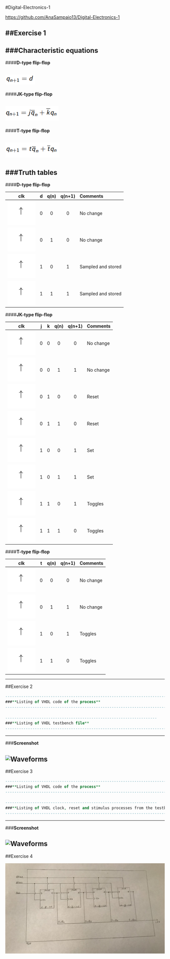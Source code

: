 #Digital-Electronics-1

https://github.com/AnaSampaio13/Digital-Electronics-1

##Exercise 1
--------------------------------------------------------------------------------
###**Characteristic equations** 
-----------------------------------
####**D-type flip-flop**

![D-type flip-flop equation](https://github.com/AnaSampaio13/Digital-Electronics-1/blob/main/07-ffs/Pictures/Ex1_D.PNG)
------------------------------------------------ 
####**JK-type flip-flop**

![JK-type flip-flop equation](https://github.com/AnaSampaio13/Digital-Electronics-1/blob/main/07-ffs/Pictures/Ex1_JK.PNG) 
------------------------------------------------   
####**T-type flip-flop**

![T-type flip-flop equation](https://github.com/AnaSampaio13/Digital-Electronics-1/blob/main/07-ffs/Pictures/Ex1_T.PNG)
--------------------------------------------------------------------------------
###**Truth tables**
-------------------------------------------------
####**D-type flip-flop**

   | **clk** | **d** | **q(n)** | **q(n+1)** | **Comments** |
   | :-: | :-: | :-: | :-: | :-- |
   | ![rising](https://github.com/AnaSampaio13/Digital-Electronics-1/blob/main/07-ffs/Pictures/Ex1.PNG) | 0 | 0 | 0 | No change |
   | ![rising](https://github.com/AnaSampaio13/Digital-Electronics-1/blob/main/07-ffs/Pictures/Ex1.PNG) | 0 | 1 | 0 | No change |
   | ![rising](https://github.com/AnaSampaio13/Digital-Electronics-1/blob/main/07-ffs/Pictures/Ex1.PNG) | 1 | 0 | 1 | Sampled and stored |
   | ![rising](https://github.com/AnaSampaio13/Digital-Electronics-1/blob/main/07-ffs/Pictures/Ex1.PNG) | 1 | 1 | 1 | Sampled and stored |  

####**JK-type flip-flop**   

   | **clk** | **j** | **k** | **q(n)** | **q(n+1)** | **Comments** |
   | :-: | :-: | :-: | :-: | :-: | :-- |
   | ![rising](https://github.com/AnaSampaio13/Digital-Electronics-1/blob/main/07-ffs/Pictures/Ex1.PNG) | 0 | 0 | 0 | 0 | No change |
   | ![rising](https://github.com/AnaSampaio13/Digital-Electronics-1/blob/main/07-ffs/Pictures/Ex1.PNG) | 0 | 0 | 1 | 1 | No change |
   | ![rising](https://github.com/AnaSampaio13/Digital-Electronics-1/blob/main/07-ffs/Pictures/Ex1.PNG) | 0 | 1 | 0 | 0 | Reset |
   | ![rising](https://github.com/AnaSampaio13/Digital-Electronics-1/blob/main/07-ffs/Pictures/Ex1.PNG) | 0 | 1 | 1 | 0 | Reset |
   | ![rising](https://github.com/AnaSampaio13/Digital-Electronics-1/blob/main/07-ffs/Pictures/Ex1.PNG) | 1 | 0 | 0 | 1 | Set |
   | ![rising](https://github.com/AnaSampaio13/Digital-Electronics-1/blob/main/07-ffs/Pictures/Ex1.PNG) | 1 | 0 | 1 | 1 | Set |
   | ![rising](https://github.com/AnaSampaio13/Digital-Electronics-1/blob/main/07-ffs/Pictures/Ex1.PNG) | 1 | 1 | 0 | 1 | Toggles |
   | ![rising](https://github.com/AnaSampaio13/Digital-Electronics-1/blob/main/07-ffs/Pictures/Ex1.PNG) | 1 | 1 | 1 | 0 | Toggles |
   
####**T-type flip-flop**

   | **clk** | **t** | **q(n)** | **q(n+1)** | **Comments** |
   | :-: | :-: | :-: | :-: | :-- |
   | ![rising](https://github.com/AnaSampaio13/Digital-Electronics-1/blob/main/07-ffs/Pictures/Ex1.PNG) | 0 | 0 | 0 | No change |
   | ![rising](https://github.com/AnaSampaio13/Digital-Electronics-1/blob/main/07-ffs/Pictures/Ex1.PNG) | 0 | 1 | 1 | No change |
   | ![rising](https://github.com/AnaSampaio13/Digital-Electronics-1/blob/main/07-ffs/Pictures/Ex1.PNG) | 1 | 0 | 1 | Toggles |
   | ![rising](https://github.com/AnaSampaio13/Digital-Electronics-1/blob/main/07-ffs/Pictures/Ex1.PNG) | 1 | 1 | 0 | Toggles |
------------------------------------------------------------------------------------   
##Exercise 2
```VHDL
----------------------------------------------------------------------------------
###**Listing of VHDL code of the process**
------------------------------------------------------------------------  

-------------------------------------------------------------------
###**Listing of VHDL testbench file**
------------------------------------------------------------------------

``` 
-----------------------------------------------------------------------
###**Screenshot**

![Waveforms]() 
-------------------------------------------------------------------------  
##Exercise 3
```VHDL
----------------------------------------------------------------------------------
###**Listing of VHDL code of the process**
------------------------------------------------------------------------  

-------------------------------------------------------------------
###**Listing of VHDL clock, reset and stimulus processes from the testbench files**
------------------------------------------------------------------------

``` 
-----------------------------------------------------------------------
###**Screenshot**

![Waveforms]() 
-------------------------------------------------------------------------
##Exercise 4

![Image of the shift register schematic](https://github.com/AnaSampaio13/Digital-Electronics-1/blob/main/07-ffs/Pictures/Ex4.jpg)